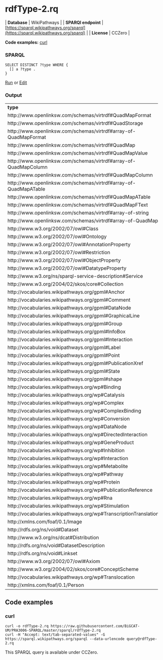 # rdfType-2.rq

| **Database** | WikiPathways |
| **SPARQl endpoint** | [https://sparql.wikipathways.org/sparql](https://sparql.wikipathways.org/sparql) |
| **License** | CCZero |

**Code examples:** [curl](#curl)

### SPARQL

```sparql
SELECT DISTINCT ?type WHERE {
  [] a ?type .
}
```

[Run](https://sparql.wikipathways.org/sparql/?query=SELECT%20DISTINCT%20%3Ftype%20WHERE%20%7B%0A%20%20%5B%5D%20a%20%3Ftype%20.%0A%7D%0A) or [Edit](https://sparql.wikipathways.org/?q=SELECT%20DISTINCT%20%3Ftype%20WHERE%20%7B%0A%20%20%5B%5D%20a%20%3Ftype%20.%0A%7D%0A)



### Output

<!-- https://sparql.wikipathways.org/sparql -->
<table>
  <tr>
    <td><b>type</b></td>
  </tr>
  <tr>
    <td>http://www.openlinksw.com/schemas/virtrdf#QuadMapFormat</td>
  </tr>
  <tr>
    <td>http://www.openlinksw.com/schemas/virtrdf#QuadStorage</td>
  </tr>
  <tr>
    <td>http://www.openlinksw.com/schemas/virtrdf#array-of-QuadMapFormat</td>
  </tr>
  <tr>
    <td>http://www.openlinksw.com/schemas/virtrdf#QuadMap</td>
  </tr>
  <tr>
    <td>http://www.openlinksw.com/schemas/virtrdf#QuadMapValue</td>
  </tr>
  <tr>
    <td>http://www.openlinksw.com/schemas/virtrdf#array-of-QuadMapColumn</td>
  </tr>
  <tr>
    <td>http://www.openlinksw.com/schemas/virtrdf#QuadMapColumn</td>
  </tr>
  <tr>
    <td>http://www.openlinksw.com/schemas/virtrdf#array-of-QuadMapATable</td>
  </tr>
  <tr>
    <td>http://www.openlinksw.com/schemas/virtrdf#QuadMapATable</td>
  </tr>
  <tr>
    <td>http://www.openlinksw.com/schemas/virtrdf#QuadMapFText</td>
  </tr>
  <tr>
    <td>http://www.openlinksw.com/schemas/virtrdf#array-of-string</td>
  </tr>
  <tr>
    <td>http://www.openlinksw.com/schemas/virtrdf#array-of-QuadMap</td>
  </tr>
  <tr>
    <td>http://www.w3.org/2002/07/owl#Class</td>
  </tr>
  <tr>
    <td>http://www.w3.org/2002/07/owl#Ontology</td>
  </tr>
  <tr>
    <td>http://www.w3.org/2002/07/owl#AnnotationProperty</td>
  </tr>
  <tr>
    <td>http://www.w3.org/2002/07/owl#Restriction</td>
  </tr>
  <tr>
    <td>http://www.w3.org/2002/07/owl#ObjectProperty</td>
  </tr>
  <tr>
    <td>http://www.w3.org/2002/07/owl#DatatypeProperty</td>
  </tr>
  <tr>
    <td>http://www.w3.org/ns/sparql-service-description#Service</td>
  </tr>
  <tr>
    <td>http://www.w3.org/2004/02/skos/core#Collection</td>
  </tr>
  <tr>
    <td>http://vocabularies.wikipathways.org/gpml#Anchor</td>
  </tr>
  <tr>
    <td>http://vocabularies.wikipathways.org/gpml#Comment</td>
  </tr>
  <tr>
    <td>http://vocabularies.wikipathways.org/gpml#DataNode</td>
  </tr>
  <tr>
    <td>http://vocabularies.wikipathways.org/gpml#GraphicalLine</td>
  </tr>
  <tr>
    <td>http://vocabularies.wikipathways.org/gpml#Group</td>
  </tr>
  <tr>
    <td>http://vocabularies.wikipathways.org/gpml#InfoBox</td>
  </tr>
  <tr>
    <td>http://vocabularies.wikipathways.org/gpml#Interaction</td>
  </tr>
  <tr>
    <td>http://vocabularies.wikipathways.org/gpml#Label</td>
  </tr>
  <tr>
    <td>http://vocabularies.wikipathways.org/gpml#Point</td>
  </tr>
  <tr>
    <td>http://vocabularies.wikipathways.org/gpml#PublicationXref</td>
  </tr>
  <tr>
    <td>http://vocabularies.wikipathways.org/gpml#State</td>
  </tr>
  <tr>
    <td>http://vocabularies.wikipathways.org/gpml#shape</td>
  </tr>
  <tr>
    <td>http://vocabularies.wikipathways.org/wp#Binding</td>
  </tr>
  <tr>
    <td>http://vocabularies.wikipathways.org/wp#Catalysis</td>
  </tr>
  <tr>
    <td>http://vocabularies.wikipathways.org/wp#Complex</td>
  </tr>
  <tr>
    <td>http://vocabularies.wikipathways.org/wp#ComplexBinding</td>
  </tr>
  <tr>
    <td>http://vocabularies.wikipathways.org/wp#Conversion</td>
  </tr>
  <tr>
    <td>http://vocabularies.wikipathways.org/wp#DataNode</td>
  </tr>
  <tr>
    <td>http://vocabularies.wikipathways.org/wp#DirectedInteraction</td>
  </tr>
  <tr>
    <td>http://vocabularies.wikipathways.org/wp#GeneProduct</td>
  </tr>
  <tr>
    <td>http://vocabularies.wikipathways.org/wp#Inhibition</td>
  </tr>
  <tr>
    <td>http://vocabularies.wikipathways.org/wp#Interaction</td>
  </tr>
  <tr>
    <td>http://vocabularies.wikipathways.org/wp#Metabolite</td>
  </tr>
  <tr>
    <td>http://vocabularies.wikipathways.org/wp#Pathway</td>
  </tr>
  <tr>
    <td>http://vocabularies.wikipathways.org/wp#Protein</td>
  </tr>
  <tr>
    <td>http://vocabularies.wikipathways.org/wp#PublicationReference</td>
  </tr>
  <tr>
    <td>http://vocabularies.wikipathways.org/wp#Rna</td>
  </tr>
  <tr>
    <td>http://vocabularies.wikipathways.org/wp#Stimulation</td>
  </tr>
  <tr>
    <td>http://vocabularies.wikipathways.org/wp#TranscriptionTranslation</td>
  </tr>
  <tr>
    <td>http://xmlns.com/foaf/0.1/Image</td>
  </tr>
  <tr>
    <td>http://rdfs.org/ns/void#Dataset</td>
  </tr>
  <tr>
    <td>http://www.w3.org/ns/dcat#Distribution</td>
  </tr>
  <tr>
    <td>http://rdfs.org/ns/void#DatasetDescription</td>
  </tr>
  <tr>
    <td>http://rdfs.org/ns/void#Linkset</td>
  </tr>
  <tr>
    <td>http://www.w3.org/2002/07/owl#Axiom</td>
  </tr>
  <tr>
    <td>http://www.w3.org/2004/02/skos/core#ConceptScheme</td>
  </tr>
  <tr>
    <td>http://vocabularies.wikipathways.org/wp#Translocation</td>
  </tr>
  <tr>
    <td>http://xmlns.com/foaf/0.1/Person</td>
  </tr>
</table>

## Code examples

### curl

```shell
curl -o rdfType-2.rq https://raw.githubusercontent.com/BiGCAT-UM/PRA3006-SPARQL/master/sparql/rdfType-2.rq
curl -H "Accept: text/tab-separated-values" -G https://sparql.wikipathways.org/sparql --data-urlencode query@rdfType-2.rq
```

This SPARQL query is available under CCZero.
